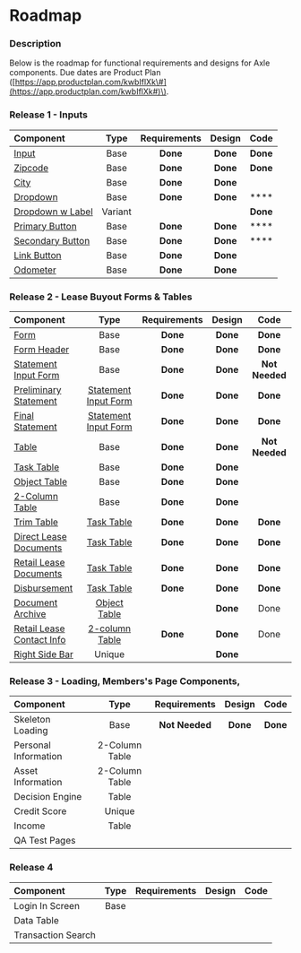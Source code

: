 # Roadmap

### Description

Below is the roadmap for functional requirements and designs for Axle components. Due dates are Product Plan \([https://app.productplan.com/kwbIflXk\#](https://app.productplan.com/kwbIflXk#)\).

### Release 1 - Inputs

| Component | Type | Requirements | Design | Code |
| :--- | :---: | :---: | :---: | :---: |
| [Input](../components/input/) | Base | **Done** | **Done** | **Done** |
| [Zipcode ](../components/input/zipcode.md) | Base  | **Done** | **Done** | **Done** |
| [City ](../components/input/city.md) | Base  | **Done** | **Done** |  |
| [Dropdown](../components/dropdown/) | Base  | **Done** | **Done** | \*\*\*\* |
| [Dropdown w Label](../components/dropdown/dropdown-with-label.md) | Variant |  |  | **Done** |
| [Primary Button](../components/button/primary-button.md) | Base  | **Done** | **Done** | \*\*\*\* |
| [Secondary Button](../components/button/secondary-button.md) | Base  | **Done** | **Done** | \*\*\*\* |
| [Link Button](../components/button/link-button.md) | Base  | **Done** | **Done** |  |
| [Odometer](../components/input/odometer-mileage.md) | Base  | **Done** | **Done** |  |

### Release 2 - Lease Buyout Forms & Tables

| Component | Type | Requirements | Design | Code |
| :--- | :---: | :---: | :---: | :---: |
| [Form](../components/form/) | Base  | **Done** | **Done** | **Done** |
| [Form Header](../components/headers/header/) | Base  | **Done** | **Done** | **Done** |
| [Statement Input Form](../components/form/preliminary-and-final-statements.md) | Base | **Done** | **Done** | **Not Needed** |
| [Preliminary Statement](../templates/form-templates/statement-input-form-templates/lbo-preliminary-statement.md) | [Statement Input Form](../components/form/preliminary-and-final-statements.md) | **Done** | **Done** | **Done** |
| [Final Statement](../templates/form-templates/statement-input-form-templates/final-statement.md) | [Statement Input Form](../components/form/preliminary-and-final-statements.md) | **Done** | **Done** | **Done** |
| [Table](../components/task-tables/) | Base | **Done** | **Done** | **Not Needed** |
| [Task Table](../components/task-tables/task-table.md) | Base | **Done** | **Done** |  |
| [Object Table](../components/task-tables/object-table.md) | Base | **Done** | **Done** |  |
| [2-Column Table](../components/task-tables/contact-table.md) | Base | **Done** | **Done** |  |
| [Trim Table](../templates/table-templates/task-table-templates/trim.md) | [Task Table](../components/task-tables/task-table.md) | **Done** | **Done** | **Done** |
| [Direct Lease Documents](../templates/table-templates/task-table-templates/direct-lease-documents.md) | [Task Table](../components/task-tables/task-table.md) | **Done** | **Done** | **Done** |
| [Retail Lease Documents](../templates/table-templates/task-table-templates/retail-lease-documents.md) | [Task Table](../components/task-tables/task-table.md) | **Done** | **Done** | **Done** |
| [Disbursement](../templates/table-templates/task-table-templates/disbursement.md) | [Task Table](../components/task-tables/task-table.md) | **Done** | **Done** | **Done** |
| [Document Archive](../templates/table-templates/object-table-templates/archive.md) | [Object Table](../components/task-tables/object-table.md) |  | **Done** | Done |
| [Retail Lease Contact Info](../templates/table-templates/2-column-table-templates/retail-lease-contact-info.md) | [2-column Table](../components/task-tables/contact-table.md) | **Done** | **Done** | Done |
| [Right Side Bar](../components/right-side-bar.md) | Unique |  | **Done** |  |

### Release 3 - Loading, Members's Page Components, 

| Component | Type | Requirements | Design | Code |
| :--- | :---: | :---: | :---: | :---: |
| Skeleton Loading | Base | **Not** **Needed** | **Done** | **Done** |
| Personal Information | 2-Column Table |  |  |  |
| Asset Information | 2-Column Table |  |  |  |
| Decision Engine | Table |  |  |  |
| Credit Score | Unique |  |  |  |
| Income | Table |  |  |  |
| QA Test Pages |  |  |  |  |

### Release 4

| Component | Type | Requirements | Design | Code |
| :--- | :---: | :---: | :---: | :--- |
| Login In Screen | Base |  |  |  |
| Data Table |  |  |  |  |
| Transaction Search |  |  |  |  |

